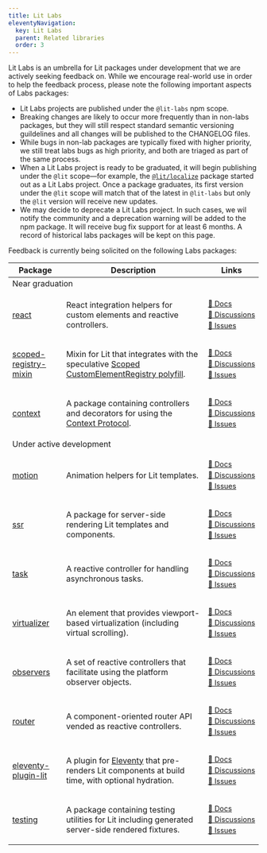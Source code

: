 ```yaml
---
title: Lit Labs
eleventyNavigation:
  key: Lit Labs
  parent: Related libraries
  order: 3
---
```


Lit Labs is an umbrella for Lit packages under development that we are actively seeking feedback on. While we encourage real-world use in order to help the feedback process, please note the following important aspects of Labs packages:

- Lit Labs projects are published under the `@lit-labs` npm scope.
- Breaking changes are likely to occur more frequently than in non-labs packages, but they will still respect standard semantic versioning guildelines and all changes will be published to the CHANGELOG files.
- While bugs in non-lab packages are typically fixed with higher priority, we still treat labs bugs as high priority, and both are triaged as part of the same process.
- When a Lit Labs project is ready to be graduated, it will begin publishing under the `@lit` scope—for example, the [`@lit/localize`](/docs/localization/overview/) package started out as a Lit Labs project. Once a package graduates, its first version under the `@lit` scope will match that of the latest in `@lit-labs` but only the `@lit` version will receive new updates.
- We may decide to deprecate a Lit Labs project. In such cases, we wil notify the community and a deprecation warning will be added to the npm package. It will receive bug fix support for at least 6 months. A record of historical labs packages will be kept on this page.

Feedback is currently being solicited on the following Labs packages:

<style>
  .labs-table-links {
    font-size: 0.9em;
    line-height: 1.5;
  }
</style>

<table class="directory">
<thead><tr><th>Package</th><th>Description</th><th>Links</th></tr></thead>
<tbody>
<tr class="subheading"><td colspan=3>Near graduation</td></tr>

<tr>
<td>

[react](https://www.npmjs.com/package/@lit-labs/react)

</td>
<td>React integration helpers for custom elements and reactive controllers.</td>
<td class="labs-table-links">

[📄&nbsp;Docs](https://github.com/lit/lit/tree/main/packages/labs/react#readme "Docs")<br>[💬&nbsp;Discussions](https://github.com/lit/lit/discussions "Discussions")<br>[🐞&nbsp;Issues](https://github.com/lit/lit/issues?q=is%3Aissue+is%3Aopen+%5Blabs%2Freact%5D+in%3Atitle "Issues")

</td>
</tr>

<tr>
<td>

[scoped-registry-mixin](https://www.npmjs.com/package/@lit-labs/scoped-registry-mixin)

</td>
<td>

Mixin for Lit that integrates with the speculative [Scoped CustomElementRegistry polyfill](https://github.com/webcomponents/polyfills/tree/master/packages/scoped-custom-element-registry).

</td>
<td class="labs-table-links">

[📄&nbsp;Docs](https://github.com/lit/lit/tree/main/packages/labs/scoped-registry-mixin#readme "Docs")<br>[💬&nbsp;Discussions](https://github.com/lit/lit/discussions "Discussions")<br>[🐞&nbsp;Issues](https://github.com/lit/lit/issues?q=is%3Aissue+is%3Aopen+%5Blabs%2Fscoped-registry-mixin%5D+in%3Atitle "Issues")

</td>
</tr>

<tr>
<td>

[context](https://www.npmjs.com/package/@lit-labs/context)

</td>
<td>

A package containing controllers and decorators for using the [Context Protocol](https://github.com/webcomponents-cg/community-protocols/blob/main/proposals/context.md).

</td>
<td class="labs-table-links">

[📄&nbsp;Docs](https://github.com/lit/lit/tree/main/packages/labs/context#readme "Docs")<br>[💬&nbsp;Discussions](https://github.com/lit/lit/discussions "Discussions")<br>[🐞&nbsp;Issues](https://github.com/lit/lit/issues?q=is%3Aissue+is%3Aopen+%5Blabs%2Fcontext%5D+in%3Atitle "Issues")

</td>
</tr>

<tr class="subheading"><td colspan=3>Under active development</td></tr>

<tr>
<td>

[motion](https://www.npmjs.com/package/@lit-labs/motion)

</td>
<td>Animation helpers for Lit templates.</td>
<td class="labs-table-links">

[📄&nbsp;Docs](https://github.com/lit/lit/tree/main/packages/labs/motion#readme "Docs")<br>[💬&nbsp;Discussions](https://github.com/lit/lit/discussions "Discussions")<br>[🐞&nbsp;Issues](https://github.com/lit/lit/issues?q=is%3Aissue+is%3Aopen+%5Blabs%2Fmotion%5D+in%3Atitle "Issues")

</td>
</tr>


<tr>
<td>

[ssr](https://www.npmjs.com/package/@lit-labs/ssr)

</td>
<td>A package for server-side rendering Lit templates and components.</td>
<td class="labs-table-links">

[📄&nbsp;Docs](/docs/ssr/overview "Docs")<br>[💬&nbsp;Discussions](https://github.com/lit/lit/discussions "Discussions")<br>[🐞&nbsp;Issues](https://github.com/lit/lit/issues?q=is%3Aissue+is%3Aopen+%5Blabs%2Fssr%5D+in%3Atitle "Issues")

</td>
</tr>

<tr>
<td>

[task](https://www.npmjs.com/package/@lit-labs/task)

</td>
<td>A reactive controller for handling asynchronous tasks.</td>
<td class="labs-table-links">

[📄&nbsp;Docs](https://github.com/lit/lit/tree/main/packages/labs/task#readme "Docs")<br>[💬&nbsp;Discussions](https://github.com/lit/lit/discussions "Discussions")<br>[🐞&nbsp;Issues](https://github.com/lit/lit/issues?q=is%3Aissue+is%3Aopen+%5Blabs%2Ftask%5D+in%3Atitle "Issues")

</td>
</tr>

<tr>
<td>

[virtualizer](https://www.npmjs.com/package/@lit-labs/virtualizer)

</td>
<td>An element that provides viewport-based virtualization (including virtual scrolling).</td>
<td class="labs-table-links">

[📄&nbsp;Docs](https://github.com/lit/lit/tree/main/packages/labs/virtualizer#readme "Docs")<br>[💬&nbsp;Discussions](https://github.com/lit/lit/discussions "Discussions")<br>[🐞&nbsp;Issues](https://github.com/lit/lit/issues?q=is%3Aissue+is%3Aopen+%5Blabs%2Fvirtualizer%5D+in%3Atitle "Issues")

</td>
</tr>

<tr>
<td>

[observers](https://www.npmjs.com/package/@lit-labs/observers)

</td>
<td>A set of reactive controllers that facilitate using the platform observer objects.</td>
<td class="labs-table-links">

[📄&nbsp;Docs](https://github.com/lit/lit/tree/main/packages/labs/observers#readme "Docs")<br>[💬&nbsp;Discussions](https://github.com/lit/lit/discussions "Discussions")<br>[🐞&nbsp;Issues](https://github.com/lit/lit/issues?q=is%3Aissue+is%3Aopen+%5Blabs%2Fobservers%5D+in%3Atitle "Issues")

</td>
</tr>

<tr>
<td>

[router](https://www.npmjs.com/package/@lit-labs/router)

</td>
<td>A component-oriented router API vended as reactive controllers.</td>
<td class="labs-table-links">

[📄&nbsp;Docs](https://github.com/lit/lit/tree/main/packages/labs/router#readme "Docs")<br>[💬&nbsp;Discussions](https://github.com/lit/lit/discussions "Discussions")<br>[🐞&nbsp;Issues](https://github.com/lit/lit/issues?q=is%3Aissue+is%3Aopen+%5Blabs%2Frouter%5D+in%3Atitle "Issues")

</td>
</tr>

<tr>
<td>

[eleventy-plugin-lit](https://www.npmjs.com/package/@lit-labs/eleventy-plugin-lit)

</td>
<td>

A plugin for [Eleventy](https://www.11ty.dev) that pre-renders Lit components at build time, with optional hydration.

</td>
<td class="labs-table-links">

[📄&nbsp;Docs](https://github.com/lit/lit/tree/main/packages/labs/eleventy-plugin-lit#readme "Docs")<br>[💬&nbsp;Discussions](https://github.com/lit/lit/discussions "Discussions")<br>[🐞&nbsp;Issues](https://github.com/lit/lit/issues?q=is%3Aissue+is%3Aopen+%5Blabs%2Feleventy-plugin-lit%5D+in%3Atitle "Issues")

</td>
</tr>

<tr>
<td>

[testing](https://www.npmjs.com/package/@lit-labs/testing)

</td>
<td>A package containing testing utilities for Lit including generated server-side rendered fixtures.</td>
<td class="labs-table-links">

[📄&nbsp;Docs](https://github.com/lit/lit/tree/main/packages/labs/testing#readme "Docs")<br>[💬&nbsp;Discussions](https://github.com/lit/lit/discussions "Discussions")<br>[🐞&nbsp;Issues](https://github.com/lit/lit/issues?q=is%3Aissue+is%3Aopen+%5Blabs%2Ftesting%5D+in%3Atitle "Issues")

</td>
</tr>

</tbody>
</table>
